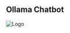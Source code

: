 
## Ollama Chatbot


![Logo]([https://dev-to-uploads.s3.amazonaws.com/uploads/articles/th5xamgrr6se0x5ro4g6.png](https://github.com/ashishsinha2005/LLM_Models/blob/main/145.OllamaChatBot/Screenshot%202024-12-20%20151030.png))

